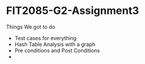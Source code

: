 # FIT2085-G2-Assignment3

Things We got to do

- Test cases for everything
- Hash Table Analysis with a graph
- Pre conditions and Post Conditions
- 